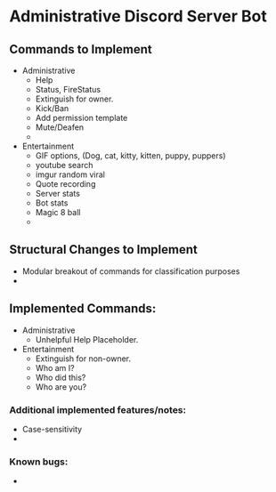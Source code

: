 # Administrative Discord Server Bot
## Commands to Implement
- Administrative
  - Help
  - Status, FireStatus
  - Extinguish for owner.
  - Kick/Ban
  - Add permission template
  - Mute/Deafen
  - 
- Entertainment
  - GIF options, (Dog, cat, kitty, kitten, puppy, puppers)
  - youtube search
  - imgur random viral
  - Quote recording
  - Server stats
  - Bot stats
  - Magic 8 ball
  - 
## Structural Changes to Implement
- Modular breakout of commands for classification purposes
- 

## Implemented Commands:
- Administrative
  - Unhelpful Help Placeholder.
- Entertainment
  - Extinguish for non-owner.
  - Who am I?
  - Who did this?
  - Who are you?

### Additional implemented features/notes:
- Case-sensitivity
- 
### Known bugs:
- 
